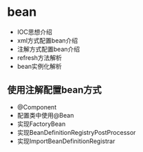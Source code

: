 # bean
-   IOC思想介绍
-   xml方式配置bean介绍
-   注解方式配置bean介绍
-   refresh方法解析
-   bean实例化解析

## 使用注解配置bean方式
-   @Component
-   配置类中使用@Bean
-   实现FactoryBean
-   实现BeanDefinitionRegistryPostProcessor
-   实现ImportBeanDefinitionRegistrar